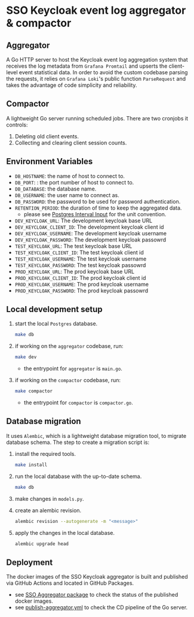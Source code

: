 # SSO Keycloak event log aggregator & compactor

## Aggregator

A Go HTTP server to host the Keycloak event log aggregation system that receives the log metadata from `Grafana Promtail` and upserts the client-level event statistical data.
In order to avoid the custom codebase parsing the requests, it relies on `Grafana Loki`'s public function `ParseRequest` and takes the advantage of code simplicity and reliability.

## Compactor

A lightweight Go server running scheduled jobs. There are two cronjobs it controls:

1. Deleting old client events.
2. Collecting and clearing client session counts.

## Environment Variables

- `DB_HOSTNAME`: the name of host to connect to.
- `DB_PORT`: : the port number of host to connect to.
- `DB_DATABASE`: the database name.
- `DB_USERNAME`: the user name to connect as.
- `DB_PASSWORD`: the password to be used for password authentication.
- `RETENTION_PERIOD`: the duration of time to keep the aggregated data.
  - please see [Postgres Interval Input](https://www.postgresql.org/docs/current/datatype-datetime.html#DATATYPE-INTERVAL-INPUT) for the unit convention.
- `DEV_KEYCLOAK_URL`: The development keycloak base URL
- `DEV_KEYCLOAK_CLIENT_ID`: The development keycloak client id
- `DEV_KEYCLOAK_USERNAME`: The development keycloak username
- `DEV_KEYCLOAK_PASSWORD`: The development keycloak passowrd
- `TEST_KEYCLOAK_URL`: The test keycloak base URL
- `TEST_KEYCLOAK_CLIENT_ID`: The test keycloak client id
- `TEST_KEYCLOAK_USERNAME`: The test keycloak username
- `TEST_KEYCLOAK_PASSWORD`: The test keycloak passowrd
- `PROD_KEYCLOAK_URL`: The prod keycloak base URL
- `PROD_KEYCLOAK_CLIENT_ID`: The prod keycloak client id
- `PROD_KEYCLOAK_USERNAME`: The prod keycloak username
- `PROD_KEYCLOAK_PASSWORD`: The prod keycloak passowrd

## Local development setup

1. start the local `Postgres` database.

   ```sh
   make db
   ```

1. if working on the `aggregator` codebase, run:

   ```sh
   make dev
   ```

   - the entrypoint for `aggregator` is `main.go`.

1. if working on the `compactor` codebase, run:

   ```sh
   make compactor
   ```

   - the entrypoint for `compactor` is `compactor.go`.

## Database migration

It uses `Alembic`, which is a lightweight database migration tool, to migrate database schema. The step to create a migration script is:

1. install the required tools.

   ```sh
   make install
   ```

1. run the local database with the up-to-date schema.

   ```sh
   make db
   ```

1. make changes in `models.py`.
1. create an alembic revision.

   ```sh
   alembic revision --autogenerate -m "<message>"
   ```

1. apply the changes in the local database.

   ```sh
   alembic upgrade head
   ```

## Deployment

The docker images of the SSO Keycloak aggregator is built and published via GitHub Actions and located in GitHub Packages.

- see [SSO Aggregator package](https://github.com/bcgov/sso-dashboard/pkgs/container/sso-aggregator) to check the status of the published docker images.
- see [publish-aggregator.yml](../.github/workflows/publish-aggregator.yml) to check the CD pipeline of the Go server.
